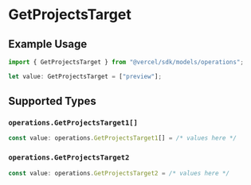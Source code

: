 # GetProjectsTarget

## Example Usage

```typescript
import { GetProjectsTarget } from "@vercel/sdk/models/operations";

let value: GetProjectsTarget = ["preview"];
```

## Supported Types

### `operations.GetProjectsTarget1[]`

```typescript
const value: operations.GetProjectsTarget1[] = /* values here */
```

### `operations.GetProjectsTarget2`

```typescript
const value: operations.GetProjectsTarget2 = /* values here */
```

